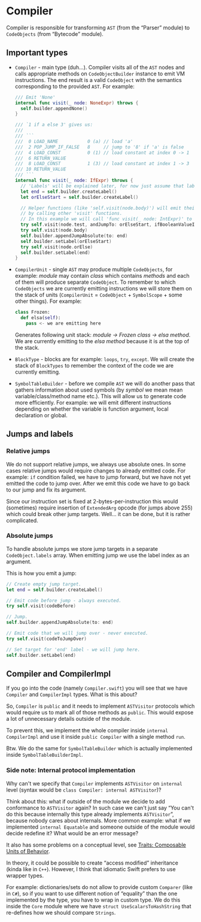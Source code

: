 # Compiler

Compiler is responsible for transforming `AST` (from the “Parser” module) to `CodeObjects` (from “Bytecode” module).

## Important types

- `Compiler` - main type (duh…). Compiler visits all of the `AST` nodes and calls appropriate methods on `CodeObjectBuilder` instance to emit VM instructions. The end result is a valid `CodeObject` with the semantics corresponding to the provided `AST`. For example:

  ```Swift
  /// Emit 'None'
  internal func visit(_ node: NoneExpr) throws {
    self.builder.appendNone()
  }

  /// `1 if a else 3' gives us:
  ///
  /// ```
  ///  0 LOAD_NAME           0 (a) // load 'a'
  ///  2 POP_JUMP_IF_FALSE   8     // jump to '8' if 'a' is false
  ///  4 LOAD_CONST          0 (1) // load constant at index 0 -> 1
  ///  6 RETURN_VALUE
  ///  8 LOAD_CONST          1 (3) // load constant at index 1 -> 3
  /// 10 RETURN_VALUE
  /// ```
  internal func visit(_ node: IfExpr) throws {
    // 'Labels' will be explained later, for now just assume that label = jump target.
    let end = self.builder.createLabel()
    let orElseStart = self.builder.createLabel()

    // Helper functions (like 'self.visit(node.body)') will emit their own code,
    // by calling other 'visit' functions.
    // In this example we will call 'func visit(_ node: IntExpr)' to emit 'LOAD_CONST 1'.
    try self.visit(node.test, andJumpTo: orElseStart, ifBooleanValueIs: false)
    try self.visit(node.body)
    self.builder.appendJumpAbsolute(to: end)
    self.builder.setLabel(orElseStart)
    try self.visit(node.orElse)
    self.builder.setLabel(end)
  }
  ```

- `CompilerUnit` - single `AST` may produce multiple `CodeObjects`, for example: *module* may contain *class* which contains *methods* and each of them will produce separate `CodeObject`. To remember to which `CodeObjects` we are currently emitting instructions we will store them on the stack of units (`CompilerUnit` = `CodeObject` + `SymbolScope` + some other things). For example:

  ```py
  class Frozen:
    def elsa(self):
      pass <- we are emitting here
  ```

  Generates following unit stack: *module -> Frozen class -> elsa method*. We are currently emitting to the *elsa method* because it is at the top of the stack.

- `BlockType` - blocks are for example: `loops`, `try`, `except`. We will create the stack of `BlockTypes` to remember the context of the code we are currently emitting.

- `SymbolTableBuilder` - before we compile `AST` we will do another pass that gathers information about used symbols (by *symbol* we mean mean variable/class/method name etc.). This will allow us to generate code more efficiently. For example: we will emit different instructions depending on whether the variable is function argument, local declaration or global.

## Jumps and labels

### Relative jumps

We do not support relative jumps, we always use absolute ones. In some cases relative jumps would require changes to already emitted code. For example: `if` condition failed, we have to jump forward, but we have not yet emitted the code to jump over. After we emit this code we have to go back to our jump and fix its argument.

Since our instruction set is fixed at 2-bytes-per-instruction this would (sometimes) require  insertion of `ExtendedArg` opcode (for jumps above 255) which could break other jump targets. Well… it can be done, but it is rather complicated.

### Absolute jumps

To handle absolute jumps we store jump targets in a separate `CodeObject.labels` array. When emitting jump we use the label index as an argument.

This is how you emit a jump:

```Swift
// Create empty jump target.
let end = self.builder.createLabel()

// Emit code before jump - always executed.
try self.visit(codeBefore)

// Jump.
self.builder.appendJumpAbsolute(to: end)

// Emit code that we will jump over - never executed.
try self.visit(codeToJumpOver)

// Set target for 'end' label - we will jump here.
self.builder.setLabel(end)
```

## Compiler and CompilerImpl

If you go into the code (namely `Compiler.swift`) you will see that we have `Compiler` and `CompilerImpl` types. What is this about?

So, `Compiler` is `public` and it needs to implement `ASTVisitor` protocols which would require us to mark all of those methods as `public`. This would expose a lot of unnecessary details outside of the module.

To prevent this, we implement the whole compiler inside `internal CompilerImpl` and use it inside `public Compiler` with a single method `run`.

Btw. We do the same for `SymbolTableBuilder` which is actually implemented inside `SymbolTableBuilderImpl`.

### Side note: Internal protocol implementation

Why can't we specify that `Compiler` implements `ASTVisitor` on `internal` level (syntax would be `class Compiler: internal ASTVisitor`)?

Think about this: what if outside of the module we decide to add conformance to `ASTVisitor` again? In such case we can't just say “You can't do this because internally this type already implements `ASTVisitor`”, because nobody cares about internals. More common example: what if we implemented `internal Equatable` and someone outside of the module would decide redefine it? What would be an error message?

It also has some problems on a conceptual level, see
[Traits: Composable Units of Behavior](http://scg.unibe.ch/archive/papers/Scha03aTraits.pdf).

In theory, it could be possible to create “access modified” inheritance
(kinda like in `C++`). However, I think that idiomatic Swift prefers to use wrapper types.

For example: dictionaries/sets do not allow to provide custom `Comparer` (like in `C#`), so if you want to use different notion of “equality” than the one implemented by the type, you have to wrap in custom type. We do this inside the `Core` module where we have `struct UseScalarsToHashString` that re-defines how we should compare `Strings`.
